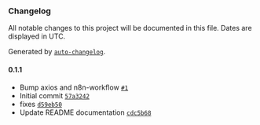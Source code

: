 ### Changelog

All notable changes to this project will be documented in this file. Dates are displayed in UTC.

Generated by [`auto-changelog`](https://github.com/CookPete/auto-changelog).

#### 0.1.1

- Bump axios and n8n-workflow [`#1`](https://github.com/siteboon/n8n-nodes-siteboon/pull/1)
- Initial commit [`57a3242`](https://github.com/siteboon/n8n-nodes-siteboon/commit/57a32421b53ad6c8caeeb4983d5fd61841508d80)
- fixes [`d59eb50`](https://github.com/siteboon/n8n-nodes-siteboon/commit/d59eb5018ff787f6c3232bf63bdf669e6900ba18)
- Update README documentation [`cdc5b68`](https://github.com/siteboon/n8n-nodes-siteboon/commit/cdc5b68b0081eaeb6c2357987f38d20f2ceb6c93)
